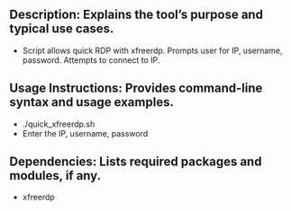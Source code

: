 ## Description: Explains the tool’s purpose and typical use cases.
- Script allows quick RDP with xfreerdp. Prompts user for IP, username, password. Attempts to connect to IP.
## Usage Instructions: Provides command-line syntax and usage examples.
- ./quick_xfreerdp.sh
- Enter the IP, username, password
## Dependencies: Lists required packages and modules, if any.
- xfreerdp